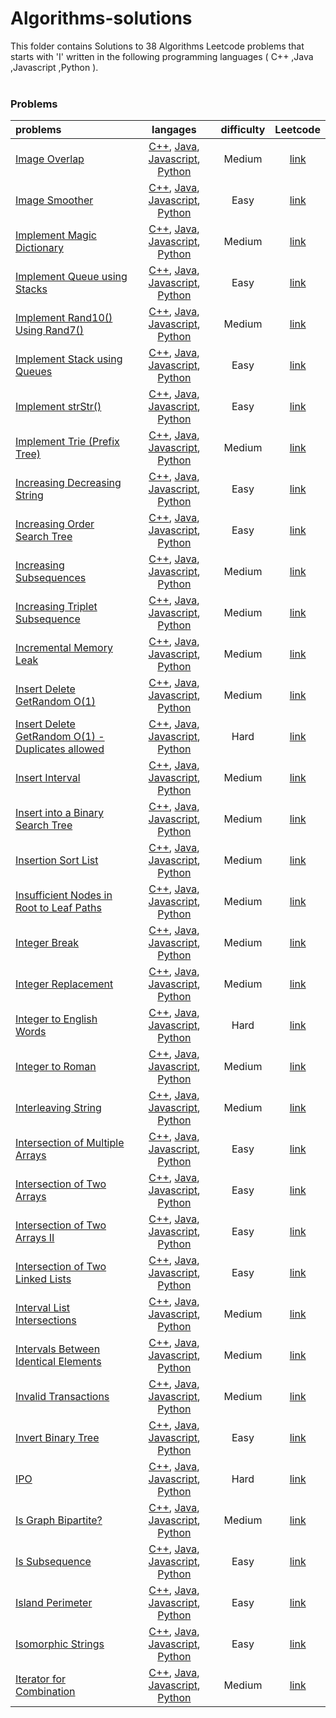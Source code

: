 # Algorithms-solutions
This folder contains Solutions to 38 Algorithms Leetcode problems that starts with 'I' written in the following programming languages ( C++ ,Java ,Javascript ,Python ).<br><br>
### Problems ###
|problems|langages|difficulty|Leetcode|
|:-------|:------:|:--------:|:------:|
|[Image Overlap](https://github.com/AnasImloul/Leetcode-solutions/tree/main/scripts/algorithms/I/Image%20Overlap/)|[C++](https://github.com/AnasImloul/Leetcode-solutions/tree/main/scripts/algorithms/I/Image%20Overlap/Image%20Overlap.cpp), [Java](https://github.com/AnasImloul/Leetcode-solutions/tree/main/scripts/algorithms/I/Image%20Overlap/Image%20Overlap.java), [Javascript](https://github.com/AnasImloul/Leetcode-solutions/tree/main/scripts/algorithms/I/Image%20Overlap/Image%20Overlap.js), [Python](https://github.com/AnasImloul/Leetcode-solutions/tree/main/scripts/algorithms/I/Image%20Overlap/Image%20Overlap.py)|Medium|[link](https://leetcode.com/problems/image-overlap)|
|[Image Smoother](https://github.com/AnasImloul/Leetcode-solutions/tree/main/scripts/algorithms/I/Image%20Smoother/)|[C++](https://github.com/AnasImloul/Leetcode-solutions/tree/main/scripts/algorithms/I/Image%20Smoother/Image%20Smoother.cpp), [Java](https://github.com/AnasImloul/Leetcode-solutions/tree/main/scripts/algorithms/I/Image%20Smoother/Image%20Smoother.java), [Javascript](https://github.com/AnasImloul/Leetcode-solutions/tree/main/scripts/algorithms/I/Image%20Smoother/Image%20Smoother.js), [Python](https://github.com/AnasImloul/Leetcode-solutions/tree/main/scripts/algorithms/I/Image%20Smoother/Image%20Smoother.py)|Easy|[link](https://leetcode.com/problems/image-smoother)|
|[Implement Magic Dictionary](https://github.com/AnasImloul/Leetcode-solutions/tree/main/scripts/algorithms/I/Implement%20Magic%20Dictionary/)|[C++](https://github.com/AnasImloul/Leetcode-solutions/tree/main/scripts/algorithms/I/Implement%20Magic%20Dictionary/Implement%20Magic%20Dictionary.cpp), [Java](https://github.com/AnasImloul/Leetcode-solutions/tree/main/scripts/algorithms/I/Implement%20Magic%20Dictionary/Implement%20Magic%20Dictionary.java), [Javascript](https://github.com/AnasImloul/Leetcode-solutions/tree/main/scripts/algorithms/I/Implement%20Magic%20Dictionary/Implement%20Magic%20Dictionary.js), [Python](https://github.com/AnasImloul/Leetcode-solutions/tree/main/scripts/algorithms/I/Implement%20Magic%20Dictionary/Implement%20Magic%20Dictionary.py)|Medium|[link](https://leetcode.com/problems/implement-magic-dictionary)|
|[Implement Queue using Stacks](https://github.com/AnasImloul/Leetcode-solutions/tree/main/scripts/algorithms/I/Implement%20Queue%20using%20Stacks/)|[C++](https://github.com/AnasImloul/Leetcode-solutions/tree/main/scripts/algorithms/I/Implement%20Queue%20using%20Stacks/Implement%20Queue%20using%20Stacks.cpp), [Java](https://github.com/AnasImloul/Leetcode-solutions/tree/main/scripts/algorithms/I/Implement%20Queue%20using%20Stacks/Implement%20Queue%20using%20Stacks.java), [Javascript](https://github.com/AnasImloul/Leetcode-solutions/tree/main/scripts/algorithms/I/Implement%20Queue%20using%20Stacks/Implement%20Queue%20using%20Stacks.js), [Python](https://github.com/AnasImloul/Leetcode-solutions/tree/main/scripts/algorithms/I/Implement%20Queue%20using%20Stacks/Implement%20Queue%20using%20Stacks.py)|Easy|[link](https://leetcode.com/problems/implement-queue-using-stacks)|
|[Implement Rand10() Using Rand7()](https://github.com/AnasImloul/Leetcode-solutions/tree/main/scripts/algorithms/I/Implement%20Rand10%28%29%20Using%20Rand7%28%29/)|[C++](https://github.com/AnasImloul/Leetcode-solutions/tree/main/scripts/algorithms/I/Implement%20Rand10%28%29%20Using%20Rand7%28%29/Implement%20Rand10%28%29%20Using%20Rand7%28%29.cpp), [Java](https://github.com/AnasImloul/Leetcode-solutions/tree/main/scripts/algorithms/I/Implement%20Rand10%28%29%20Using%20Rand7%28%29/Implement%20Rand10%28%29%20Using%20Rand7%28%29.java), [Javascript](https://github.com/AnasImloul/Leetcode-solutions/tree/main/scripts/algorithms/I/Implement%20Rand10%28%29%20Using%20Rand7%28%29/Implement%20Rand10%28%29%20Using%20Rand7%28%29.js), [Python](https://github.com/AnasImloul/Leetcode-solutions/tree/main/scripts/algorithms/I/Implement%20Rand10%28%29%20Using%20Rand7%28%29/Implement%20Rand10%28%29%20Using%20Rand7%28%29.py)|Medium|[link](https://leetcode.com/problems/implement-rand10-using-rand7)|
|[Implement Stack using Queues](https://github.com/AnasImloul/Leetcode-solutions/tree/main/scripts/algorithms/I/Implement%20Stack%20using%20Queues/)|[C++](https://github.com/AnasImloul/Leetcode-solutions/tree/main/scripts/algorithms/I/Implement%20Stack%20using%20Queues/Implement%20Stack%20using%20Queues.cpp), [Java](https://github.com/AnasImloul/Leetcode-solutions/tree/main/scripts/algorithms/I/Implement%20Stack%20using%20Queues/Implement%20Stack%20using%20Queues.java), [Javascript](https://github.com/AnasImloul/Leetcode-solutions/tree/main/scripts/algorithms/I/Implement%20Stack%20using%20Queues/Implement%20Stack%20using%20Queues.js), [Python](https://github.com/AnasImloul/Leetcode-solutions/tree/main/scripts/algorithms/I/Implement%20Stack%20using%20Queues/Implement%20Stack%20using%20Queues.py)|Easy|[link](https://leetcode.com/problems/implement-stack-using-queues)|
|[Implement strStr()](https://github.com/AnasImloul/Leetcode-solutions/tree/main/scripts/algorithms/I/Implement%20strStr%28%29/)|[C++](https://github.com/AnasImloul/Leetcode-solutions/tree/main/scripts/algorithms/I/Implement%20strStr%28%29/Implement%20strStr%28%29.cpp), [Java](https://github.com/AnasImloul/Leetcode-solutions/tree/main/scripts/algorithms/I/Implement%20strStr%28%29/Implement%20strStr%28%29.java), [Javascript](https://github.com/AnasImloul/Leetcode-solutions/tree/main/scripts/algorithms/I/Implement%20strStr%28%29/Implement%20strStr%28%29.js), [Python](https://github.com/AnasImloul/Leetcode-solutions/tree/main/scripts/algorithms/I/Implement%20strStr%28%29/Implement%20strStr%28%29.py)|Easy|[link](https://leetcode.com/problems/implement-strstr)|
|[Implement Trie (Prefix Tree)](https://github.com/AnasImloul/Leetcode-solutions/tree/main/scripts/algorithms/I/Implement%20Trie%20%28Prefix%20Tree%29/)|[C++](https://github.com/AnasImloul/Leetcode-solutions/tree/main/scripts/algorithms/I/Implement%20Trie%20%28Prefix%20Tree%29/Implement%20Trie%20%28Prefix%20Tree%29.cpp), [Java](https://github.com/AnasImloul/Leetcode-solutions/tree/main/scripts/algorithms/I/Implement%20Trie%20%28Prefix%20Tree%29/Implement%20Trie%20%28Prefix%20Tree%29.java), [Javascript](https://github.com/AnasImloul/Leetcode-solutions/tree/main/scripts/algorithms/I/Implement%20Trie%20%28Prefix%20Tree%29/Implement%20Trie%20%28Prefix%20Tree%29.js), [Python](https://github.com/AnasImloul/Leetcode-solutions/tree/main/scripts/algorithms/I/Implement%20Trie%20%28Prefix%20Tree%29/Implement%20Trie%20%28Prefix%20Tree%29.py)|Medium|[link](https://leetcode.com/problems/implement-trie-prefix-tree)|
|[Increasing Decreasing String](https://github.com/AnasImloul/Leetcode-solutions/tree/main/scripts/algorithms/I/Increasing%20Decreasing%20String/)|[C++](https://github.com/AnasImloul/Leetcode-solutions/tree/main/scripts/algorithms/I/Increasing%20Decreasing%20String/Increasing%20Decreasing%20String.cpp), [Java](https://github.com/AnasImloul/Leetcode-solutions/tree/main/scripts/algorithms/I/Increasing%20Decreasing%20String/Increasing%20Decreasing%20String.java), [Javascript](https://github.com/AnasImloul/Leetcode-solutions/tree/main/scripts/algorithms/I/Increasing%20Decreasing%20String/Increasing%20Decreasing%20String.js), [Python](https://github.com/AnasImloul/Leetcode-solutions/tree/main/scripts/algorithms/I/Increasing%20Decreasing%20String/Increasing%20Decreasing%20String.py)|Easy|[link](https://leetcode.com/problems/increasing-decreasing-string)|
|[Increasing Order Search Tree](https://github.com/AnasImloul/Leetcode-solutions/tree/main/scripts/algorithms/I/Increasing%20Order%20Search%20Tree/)|[C++](https://github.com/AnasImloul/Leetcode-solutions/tree/main/scripts/algorithms/I/Increasing%20Order%20Search%20Tree/Increasing%20Order%20Search%20Tree.cpp), [Java](https://github.com/AnasImloul/Leetcode-solutions/tree/main/scripts/algorithms/I/Increasing%20Order%20Search%20Tree/Increasing%20Order%20Search%20Tree.java), [Javascript](https://github.com/AnasImloul/Leetcode-solutions/tree/main/scripts/algorithms/I/Increasing%20Order%20Search%20Tree/Increasing%20Order%20Search%20Tree.js), [Python](https://github.com/AnasImloul/Leetcode-solutions/tree/main/scripts/algorithms/I/Increasing%20Order%20Search%20Tree/Increasing%20Order%20Search%20Tree.py)|Easy|[link](https://leetcode.com/problems/increasing-order-search-tree)|
|[Increasing Subsequences](https://github.com/AnasImloul/Leetcode-solutions/tree/main/scripts/algorithms/I/Increasing%20Subsequences/)|[C++](https://github.com/AnasImloul/Leetcode-solutions/tree/main/scripts/algorithms/I/Increasing%20Subsequences/Increasing%20Subsequences.cpp), [Java](https://github.com/AnasImloul/Leetcode-solutions/tree/main/scripts/algorithms/I/Increasing%20Subsequences/Increasing%20Subsequences.java), [Javascript](https://github.com/AnasImloul/Leetcode-solutions/tree/main/scripts/algorithms/I/Increasing%20Subsequences/Increasing%20Subsequences.js), [Python](https://github.com/AnasImloul/Leetcode-solutions/tree/main/scripts/algorithms/I/Increasing%20Subsequences/Increasing%20Subsequences.py)|Medium|[link](https://leetcode.com/problems/increasing-subsequences)|
|[Increasing Triplet Subsequence](https://github.com/AnasImloul/Leetcode-solutions/tree/main/scripts/algorithms/I/Increasing%20Triplet%20Subsequence/)|[C++](https://github.com/AnasImloul/Leetcode-solutions/tree/main/scripts/algorithms/I/Increasing%20Triplet%20Subsequence/Increasing%20Triplet%20Subsequence.cpp), [Java](https://github.com/AnasImloul/Leetcode-solutions/tree/main/scripts/algorithms/I/Increasing%20Triplet%20Subsequence/Increasing%20Triplet%20Subsequence.java), [Javascript](https://github.com/AnasImloul/Leetcode-solutions/tree/main/scripts/algorithms/I/Increasing%20Triplet%20Subsequence/Increasing%20Triplet%20Subsequence.js), [Python](https://github.com/AnasImloul/Leetcode-solutions/tree/main/scripts/algorithms/I/Increasing%20Triplet%20Subsequence/Increasing%20Triplet%20Subsequence.py)|Medium|[link](https://leetcode.com/problems/increasing-triplet-subsequence)|
|[Incremental Memory Leak](https://github.com/AnasImloul/Leetcode-solutions/tree/main/scripts/algorithms/I/Incremental%20Memory%20Leak/)|[C++](https://github.com/AnasImloul/Leetcode-solutions/tree/main/scripts/algorithms/I/Incremental%20Memory%20Leak/Incremental%20Memory%20Leak.cpp), [Java](https://github.com/AnasImloul/Leetcode-solutions/tree/main/scripts/algorithms/I/Incremental%20Memory%20Leak/Incremental%20Memory%20Leak.java), [Javascript](https://github.com/AnasImloul/Leetcode-solutions/tree/main/scripts/algorithms/I/Incremental%20Memory%20Leak/Incremental%20Memory%20Leak.js), [Python](https://github.com/AnasImloul/Leetcode-solutions/tree/main/scripts/algorithms/I/Incremental%20Memory%20Leak/Incremental%20Memory%20Leak.py)|Medium|[link](https://leetcode.com/problems/incremental-memory-leak)|
|[Insert Delete GetRandom O(1)](https://github.com/AnasImloul/Leetcode-solutions/tree/main/scripts/algorithms/I/Insert%20Delete%20GetRandom%20O%281%29/)|[C++](https://github.com/AnasImloul/Leetcode-solutions/tree/main/scripts/algorithms/I/Insert%20Delete%20GetRandom%20O%281%29/Insert%20Delete%20GetRandom%20O%281%29.cpp), [Java](https://github.com/AnasImloul/Leetcode-solutions/tree/main/scripts/algorithms/I/Insert%20Delete%20GetRandom%20O%281%29/Insert%20Delete%20GetRandom%20O%281%29.java), [Javascript](https://github.com/AnasImloul/Leetcode-solutions/tree/main/scripts/algorithms/I/Insert%20Delete%20GetRandom%20O%281%29/Insert%20Delete%20GetRandom%20O%281%29.js), [Python](https://github.com/AnasImloul/Leetcode-solutions/tree/main/scripts/algorithms/I/Insert%20Delete%20GetRandom%20O%281%29/Insert%20Delete%20GetRandom%20O%281%29.py)|Medium|[link](https://leetcode.com/problems/insert-delete-getrandom-o1)|
|[Insert Delete GetRandom O(1) - Duplicates allowed](https://github.com/AnasImloul/Leetcode-solutions/tree/main/scripts/algorithms/I/Insert%20Delete%20GetRandom%20O%281%29%20-%20Duplicates%20allowed/)|[C++](https://github.com/AnasImloul/Leetcode-solutions/tree/main/scripts/algorithms/I/Insert%20Delete%20GetRandom%20O%281%29%20-%20Duplicates%20allowed/Insert%20Delete%20GetRandom%20O%281%29%20-%20Duplicates%20allowed.cpp), [Java](https://github.com/AnasImloul/Leetcode-solutions/tree/main/scripts/algorithms/I/Insert%20Delete%20GetRandom%20O%281%29%20-%20Duplicates%20allowed/Insert%20Delete%20GetRandom%20O%281%29%20-%20Duplicates%20allowed.java), [Javascript](https://github.com/AnasImloul/Leetcode-solutions/tree/main/scripts/algorithms/I/Insert%20Delete%20GetRandom%20O%281%29%20-%20Duplicates%20allowed/Insert%20Delete%20GetRandom%20O%281%29%20-%20Duplicates%20allowed.js), [Python](https://github.com/AnasImloul/Leetcode-solutions/tree/main/scripts/algorithms/I/Insert%20Delete%20GetRandom%20O%281%29%20-%20Duplicates%20allowed/Insert%20Delete%20GetRandom%20O%281%29%20-%20Duplicates%20allowed.py)|Hard|[link](https://leetcode.com/problems/insert-delete-getrandom-o1-duplicates-allowed)|
|[Insert Interval](https://github.com/AnasImloul/Leetcode-solutions/tree/main/scripts/algorithms/I/Insert%20Interval/)|[C++](https://github.com/AnasImloul/Leetcode-solutions/tree/main/scripts/algorithms/I/Insert%20Interval/Insert%20Interval.cpp), [Java](https://github.com/AnasImloul/Leetcode-solutions/tree/main/scripts/algorithms/I/Insert%20Interval/Insert%20Interval.java), [Javascript](https://github.com/AnasImloul/Leetcode-solutions/tree/main/scripts/algorithms/I/Insert%20Interval/Insert%20Interval.js), [Python](https://github.com/AnasImloul/Leetcode-solutions/tree/main/scripts/algorithms/I/Insert%20Interval/Insert%20Interval.py)|Medium|[link](https://leetcode.com/problems/insert-interval)|
|[Insert into a Binary Search Tree](https://github.com/AnasImloul/Leetcode-solutions/tree/main/scripts/algorithms/I/Insert%20into%20a%20Binary%20Search%20Tree/)|[C++](https://github.com/AnasImloul/Leetcode-solutions/tree/main/scripts/algorithms/I/Insert%20into%20a%20Binary%20Search%20Tree/Insert%20into%20a%20Binary%20Search%20Tree.cpp), [Java](https://github.com/AnasImloul/Leetcode-solutions/tree/main/scripts/algorithms/I/Insert%20into%20a%20Binary%20Search%20Tree/Insert%20into%20a%20Binary%20Search%20Tree.java), [Javascript](https://github.com/AnasImloul/Leetcode-solutions/tree/main/scripts/algorithms/I/Insert%20into%20a%20Binary%20Search%20Tree/Insert%20into%20a%20Binary%20Search%20Tree.js), [Python](https://github.com/AnasImloul/Leetcode-solutions/tree/main/scripts/algorithms/I/Insert%20into%20a%20Binary%20Search%20Tree/Insert%20into%20a%20Binary%20Search%20Tree.py)|Medium|[link](https://leetcode.com/problems/insert-into-a-binary-search-tree)|
|[Insertion Sort List](https://github.com/AnasImloul/Leetcode-solutions/tree/main/scripts/algorithms/I/Insertion%20Sort%20List/)|[C++](https://github.com/AnasImloul/Leetcode-solutions/tree/main/scripts/algorithms/I/Insertion%20Sort%20List/Insertion%20Sort%20List.cpp), [Java](https://github.com/AnasImloul/Leetcode-solutions/tree/main/scripts/algorithms/I/Insertion%20Sort%20List/Insertion%20Sort%20List.java), [Javascript](https://github.com/AnasImloul/Leetcode-solutions/tree/main/scripts/algorithms/I/Insertion%20Sort%20List/Insertion%20Sort%20List.js), [Python](https://github.com/AnasImloul/Leetcode-solutions/tree/main/scripts/algorithms/I/Insertion%20Sort%20List/Insertion%20Sort%20List.py)|Medium|[link](https://leetcode.com/problems/insertion-sort-list)|
|[Insufficient Nodes in Root to Leaf Paths](https://github.com/AnasImloul/Leetcode-solutions/tree/main/scripts/algorithms/I/Insufficient%20Nodes%20in%20Root%20to%20Leaf%20Paths/)|[C++](https://github.com/AnasImloul/Leetcode-solutions/tree/main/scripts/algorithms/I/Insufficient%20Nodes%20in%20Root%20to%20Leaf%20Paths/Insufficient%20Nodes%20in%20Root%20to%20Leaf%20Paths.cpp), [Java](https://github.com/AnasImloul/Leetcode-solutions/tree/main/scripts/algorithms/I/Insufficient%20Nodes%20in%20Root%20to%20Leaf%20Paths/Insufficient%20Nodes%20in%20Root%20to%20Leaf%20Paths.java), [Javascript](https://github.com/AnasImloul/Leetcode-solutions/tree/main/scripts/algorithms/I/Insufficient%20Nodes%20in%20Root%20to%20Leaf%20Paths/Insufficient%20Nodes%20in%20Root%20to%20Leaf%20Paths.js), [Python](https://github.com/AnasImloul/Leetcode-solutions/tree/main/scripts/algorithms/I/Insufficient%20Nodes%20in%20Root%20to%20Leaf%20Paths/Insufficient%20Nodes%20in%20Root%20to%20Leaf%20Paths.py)|Medium|[link](https://leetcode.com/problems/insufficient-nodes-in-root-to-leaf-paths)|
|[Integer Break](https://github.com/AnasImloul/Leetcode-solutions/tree/main/scripts/algorithms/I/Integer%20Break/)|[C++](https://github.com/AnasImloul/Leetcode-solutions/tree/main/scripts/algorithms/I/Integer%20Break/Integer%20Break.cpp), [Java](https://github.com/AnasImloul/Leetcode-solutions/tree/main/scripts/algorithms/I/Integer%20Break/Integer%20Break.java), [Javascript](https://github.com/AnasImloul/Leetcode-solutions/tree/main/scripts/algorithms/I/Integer%20Break/Integer%20Break.js), [Python](https://github.com/AnasImloul/Leetcode-solutions/tree/main/scripts/algorithms/I/Integer%20Break/Integer%20Break.py)|Medium|[link](https://leetcode.com/problems/integer-break)|
|[Integer Replacement](https://github.com/AnasImloul/Leetcode-solutions/tree/main/scripts/algorithms/I/Integer%20Replacement/)|[C++](https://github.com/AnasImloul/Leetcode-solutions/tree/main/scripts/algorithms/I/Integer%20Replacement/Integer%20Replacement.cpp), [Java](https://github.com/AnasImloul/Leetcode-solutions/tree/main/scripts/algorithms/I/Integer%20Replacement/Integer%20Replacement.java), [Javascript](https://github.com/AnasImloul/Leetcode-solutions/tree/main/scripts/algorithms/I/Integer%20Replacement/Integer%20Replacement.js), [Python](https://github.com/AnasImloul/Leetcode-solutions/tree/main/scripts/algorithms/I/Integer%20Replacement/Integer%20Replacement.py)|Medium|[link](https://leetcode.com/problems/integer-replacement)|
|[Integer to English Words](https://github.com/AnasImloul/Leetcode-solutions/tree/main/scripts/algorithms/I/Integer%20to%20English%20Words/)|[C++](https://github.com/AnasImloul/Leetcode-solutions/tree/main/scripts/algorithms/I/Integer%20to%20English%20Words/Integer%20to%20English%20Words.cpp), [Java](https://github.com/AnasImloul/Leetcode-solutions/tree/main/scripts/algorithms/I/Integer%20to%20English%20Words/Integer%20to%20English%20Words.java), [Javascript](https://github.com/AnasImloul/Leetcode-solutions/tree/main/scripts/algorithms/I/Integer%20to%20English%20Words/Integer%20to%20English%20Words.js), [Python](https://github.com/AnasImloul/Leetcode-solutions/tree/main/scripts/algorithms/I/Integer%20to%20English%20Words/Integer%20to%20English%20Words.py)|Hard|[link](https://leetcode.com/problems/integer-to-english-words)|
|[Integer to Roman](https://github.com/AnasImloul/Leetcode-solutions/tree/main/scripts/algorithms/I/Integer%20to%20Roman/)|[C++](https://github.com/AnasImloul/Leetcode-solutions/tree/main/scripts/algorithms/I/Integer%20to%20Roman/Integer%20to%20Roman.cpp), [Java](https://github.com/AnasImloul/Leetcode-solutions/tree/main/scripts/algorithms/I/Integer%20to%20Roman/Integer%20to%20Roman.java), [Javascript](https://github.com/AnasImloul/Leetcode-solutions/tree/main/scripts/algorithms/I/Integer%20to%20Roman/Integer%20to%20Roman.js), [Python](https://github.com/AnasImloul/Leetcode-solutions/tree/main/scripts/algorithms/I/Integer%20to%20Roman/Integer%20to%20Roman.py)|Medium|[link](https://leetcode.com/problems/integer-to-roman)|
|[Interleaving String](https://github.com/AnasImloul/Leetcode-solutions/tree/main/scripts/algorithms/I/Interleaving%20String/)|[C++](https://github.com/AnasImloul/Leetcode-solutions/tree/main/scripts/algorithms/I/Interleaving%20String/Interleaving%20String.cpp), [Java](https://github.com/AnasImloul/Leetcode-solutions/tree/main/scripts/algorithms/I/Interleaving%20String/Interleaving%20String.java), [Javascript](https://github.com/AnasImloul/Leetcode-solutions/tree/main/scripts/algorithms/I/Interleaving%20String/Interleaving%20String.js), [Python](https://github.com/AnasImloul/Leetcode-solutions/tree/main/scripts/algorithms/I/Interleaving%20String/Interleaving%20String.py)|Medium|[link](https://leetcode.com/problems/interleaving-string)|
|[Intersection of Multiple Arrays](https://github.com/AnasImloul/Leetcode-solutions/tree/main/scripts/algorithms/I/Intersection%20of%20Multiple%20Arrays/)|[C++](https://github.com/AnasImloul/Leetcode-solutions/tree/main/scripts/algorithms/I/Intersection%20of%20Multiple%20Arrays/Intersection%20of%20Multiple%20Arrays.cpp), [Java](https://github.com/AnasImloul/Leetcode-solutions/tree/main/scripts/algorithms/I/Intersection%20of%20Multiple%20Arrays/Intersection%20of%20Multiple%20Arrays.java), [Javascript](https://github.com/AnasImloul/Leetcode-solutions/tree/main/scripts/algorithms/I/Intersection%20of%20Multiple%20Arrays/Intersection%20of%20Multiple%20Arrays.js), [Python](https://github.com/AnasImloul/Leetcode-solutions/tree/main/scripts/algorithms/I/Intersection%20of%20Multiple%20Arrays/Intersection%20of%20Multiple%20Arrays.py)|Easy|[link](https://leetcode.com/problems/intersection-of-multiple-arrays)|
|[Intersection of Two Arrays](https://github.com/AnasImloul/Leetcode-solutions/tree/main/scripts/algorithms/I/Intersection%20of%20Two%20Arrays/)|[C++](https://github.com/AnasImloul/Leetcode-solutions/tree/main/scripts/algorithms/I/Intersection%20of%20Two%20Arrays/Intersection%20of%20Two%20Arrays.cpp), [Java](https://github.com/AnasImloul/Leetcode-solutions/tree/main/scripts/algorithms/I/Intersection%20of%20Two%20Arrays/Intersection%20of%20Two%20Arrays.java), [Javascript](https://github.com/AnasImloul/Leetcode-solutions/tree/main/scripts/algorithms/I/Intersection%20of%20Two%20Arrays/Intersection%20of%20Two%20Arrays.js), [Python](https://github.com/AnasImloul/Leetcode-solutions/tree/main/scripts/algorithms/I/Intersection%20of%20Two%20Arrays/Intersection%20of%20Two%20Arrays.py)|Easy|[link](https://leetcode.com/problems/intersection-of-two-arrays)|
|[Intersection of Two Arrays II](https://github.com/AnasImloul/Leetcode-solutions/tree/main/scripts/algorithms/I/Intersection%20of%20Two%20Arrays%20II/)|[C++](https://github.com/AnasImloul/Leetcode-solutions/tree/main/scripts/algorithms/I/Intersection%20of%20Two%20Arrays%20II/Intersection%20of%20Two%20Arrays%20II.cpp), [Java](https://github.com/AnasImloul/Leetcode-solutions/tree/main/scripts/algorithms/I/Intersection%20of%20Two%20Arrays%20II/Intersection%20of%20Two%20Arrays%20II.java), [Javascript](https://github.com/AnasImloul/Leetcode-solutions/tree/main/scripts/algorithms/I/Intersection%20of%20Two%20Arrays%20II/Intersection%20of%20Two%20Arrays%20II.js), [Python](https://github.com/AnasImloul/Leetcode-solutions/tree/main/scripts/algorithms/I/Intersection%20of%20Two%20Arrays%20II/Intersection%20of%20Two%20Arrays%20II.py)|Easy|[link](https://leetcode.com/problems/intersection-of-two-arrays-ii)|
|[Intersection of Two Linked Lists](https://github.com/AnasImloul/Leetcode-solutions/tree/main/scripts/algorithms/I/Intersection%20of%20Two%20Linked%20Lists/)|[C++](https://github.com/AnasImloul/Leetcode-solutions/tree/main/scripts/algorithms/I/Intersection%20of%20Two%20Linked%20Lists/Intersection%20of%20Two%20Linked%20Lists.cpp), [Java](https://github.com/AnasImloul/Leetcode-solutions/tree/main/scripts/algorithms/I/Intersection%20of%20Two%20Linked%20Lists/Intersection%20of%20Two%20Linked%20Lists.java), [Javascript](https://github.com/AnasImloul/Leetcode-solutions/tree/main/scripts/algorithms/I/Intersection%20of%20Two%20Linked%20Lists/Intersection%20of%20Two%20Linked%20Lists.js), [Python](https://github.com/AnasImloul/Leetcode-solutions/tree/main/scripts/algorithms/I/Intersection%20of%20Two%20Linked%20Lists/Intersection%20of%20Two%20Linked%20Lists.py)|Easy|[link](https://leetcode.com/problems/intersection-of-two-linked-lists)|
|[Interval List Intersections](https://github.com/AnasImloul/Leetcode-solutions/tree/main/scripts/algorithms/I/Interval%20List%20Intersections/)|[C++](https://github.com/AnasImloul/Leetcode-solutions/tree/main/scripts/algorithms/I/Interval%20List%20Intersections/Interval%20List%20Intersections.cpp), [Java](https://github.com/AnasImloul/Leetcode-solutions/tree/main/scripts/algorithms/I/Interval%20List%20Intersections/Interval%20List%20Intersections.java), [Javascript](https://github.com/AnasImloul/Leetcode-solutions/tree/main/scripts/algorithms/I/Interval%20List%20Intersections/Interval%20List%20Intersections.js), [Python](https://github.com/AnasImloul/Leetcode-solutions/tree/main/scripts/algorithms/I/Interval%20List%20Intersections/Interval%20List%20Intersections.py)|Medium|[link](https://leetcode.com/problems/interval-list-intersections)|
|[Intervals Between Identical Elements](https://github.com/AnasImloul/Leetcode-solutions/tree/main/scripts/algorithms/I/Intervals%20Between%20Identical%20Elements/)|[C++](https://github.com/AnasImloul/Leetcode-solutions/tree/main/scripts/algorithms/I/Intervals%20Between%20Identical%20Elements/Intervals%20Between%20Identical%20Elements.cpp), [Java](https://github.com/AnasImloul/Leetcode-solutions/tree/main/scripts/algorithms/I/Intervals%20Between%20Identical%20Elements/Intervals%20Between%20Identical%20Elements.java), [Javascript](https://github.com/AnasImloul/Leetcode-solutions/tree/main/scripts/algorithms/I/Intervals%20Between%20Identical%20Elements/Intervals%20Between%20Identical%20Elements.js), [Python](https://github.com/AnasImloul/Leetcode-solutions/tree/main/scripts/algorithms/I/Intervals%20Between%20Identical%20Elements/Intervals%20Between%20Identical%20Elements.py)|Medium|[link](https://leetcode.com/problems/intervals-between-identical-elements)|
|[Invalid Transactions](https://github.com/AnasImloul/Leetcode-solutions/tree/main/scripts/algorithms/I/Invalid%20Transactions/)|[C++](https://github.com/AnasImloul/Leetcode-solutions/tree/main/scripts/algorithms/I/Invalid%20Transactions/Invalid%20Transactions.cpp), [Java](https://github.com/AnasImloul/Leetcode-solutions/tree/main/scripts/algorithms/I/Invalid%20Transactions/Invalid%20Transactions.java), [Javascript](https://github.com/AnasImloul/Leetcode-solutions/tree/main/scripts/algorithms/I/Invalid%20Transactions/Invalid%20Transactions.js), [Python](https://github.com/AnasImloul/Leetcode-solutions/tree/main/scripts/algorithms/I/Invalid%20Transactions/Invalid%20Transactions.py)|Medium|[link](https://leetcode.com/problems/invalid-transactions)|
|[Invert Binary Tree](https://github.com/AnasImloul/Leetcode-solutions/tree/main/scripts/algorithms/I/Invert%20Binary%20Tree/)|[C++](https://github.com/AnasImloul/Leetcode-solutions/tree/main/scripts/algorithms/I/Invert%20Binary%20Tree/Invert%20Binary%20Tree.cpp), [Java](https://github.com/AnasImloul/Leetcode-solutions/tree/main/scripts/algorithms/I/Invert%20Binary%20Tree/Invert%20Binary%20Tree.java), [Javascript](https://github.com/AnasImloul/Leetcode-solutions/tree/main/scripts/algorithms/I/Invert%20Binary%20Tree/Invert%20Binary%20Tree.js), [Python](https://github.com/AnasImloul/Leetcode-solutions/tree/main/scripts/algorithms/I/Invert%20Binary%20Tree/Invert%20Binary%20Tree.py)|Easy|[link](https://leetcode.com/problems/invert-binary-tree)|
|[IPO](https://github.com/AnasImloul/Leetcode-solutions/tree/main/scripts/algorithms/I/IPO/)|[C++](https://github.com/AnasImloul/Leetcode-solutions/tree/main/scripts/algorithms/I/IPO/IPO.cpp), [Java](https://github.com/AnasImloul/Leetcode-solutions/tree/main/scripts/algorithms/I/IPO/IPO.java), [Javascript](https://github.com/AnasImloul/Leetcode-solutions/tree/main/scripts/algorithms/I/IPO/IPO.js), [Python](https://github.com/AnasImloul/Leetcode-solutions/tree/main/scripts/algorithms/I/IPO/IPO.py)|Hard|[link](https://leetcode.com/problems/ipo)|
|[Is Graph Bipartite?](https://github.com/AnasImloul/Leetcode-solutions/tree/main/scripts/algorithms/I/Is%20Graph%20Bipartite%3F/)|[C++](https://github.com/AnasImloul/Leetcode-solutions/tree/main/scripts/algorithms/I/Is%20Graph%20Bipartite%3F/Is%20Graph%20Bipartite%3F.cpp), [Java](https://github.com/AnasImloul/Leetcode-solutions/tree/main/scripts/algorithms/I/Is%20Graph%20Bipartite%3F/Is%20Graph%20Bipartite%3F.java), [Javascript](https://github.com/AnasImloul/Leetcode-solutions/tree/main/scripts/algorithms/I/Is%20Graph%20Bipartite%3F/Is%20Graph%20Bipartite%3F.js), [Python](https://github.com/AnasImloul/Leetcode-solutions/tree/main/scripts/algorithms/I/Is%20Graph%20Bipartite%3F/Is%20Graph%20Bipartite%3F.py)|Medium|[link](https://leetcode.com/problems/is-graph-bipartite)|
|[Is Subsequence](https://github.com/AnasImloul/Leetcode-solutions/tree/main/scripts/algorithms/I/Is%20Subsequence/)|[C++](https://github.com/AnasImloul/Leetcode-solutions/tree/main/scripts/algorithms/I/Is%20Subsequence/Is%20Subsequence.cpp), [Java](https://github.com/AnasImloul/Leetcode-solutions/tree/main/scripts/algorithms/I/Is%20Subsequence/Is%20Subsequence.java), [Javascript](https://github.com/AnasImloul/Leetcode-solutions/tree/main/scripts/algorithms/I/Is%20Subsequence/Is%20Subsequence.js), [Python](https://github.com/AnasImloul/Leetcode-solutions/tree/main/scripts/algorithms/I/Is%20Subsequence/Is%20Subsequence.py)|Easy|[link](https://leetcode.com/problems/is-subsequence)|
|[Island Perimeter](https://github.com/AnasImloul/Leetcode-solutions/tree/main/scripts/algorithms/I/Island%20Perimeter/)|[C++](https://github.com/AnasImloul/Leetcode-solutions/tree/main/scripts/algorithms/I/Island%20Perimeter/Island%20Perimeter.cpp), [Java](https://github.com/AnasImloul/Leetcode-solutions/tree/main/scripts/algorithms/I/Island%20Perimeter/Island%20Perimeter.java), [Javascript](https://github.com/AnasImloul/Leetcode-solutions/tree/main/scripts/algorithms/I/Island%20Perimeter/Island%20Perimeter.js), [Python](https://github.com/AnasImloul/Leetcode-solutions/tree/main/scripts/algorithms/I/Island%20Perimeter/Island%20Perimeter.py)|Easy|[link](https://leetcode.com/problems/island-perimeter)|
|[Isomorphic Strings](https://github.com/AnasImloul/Leetcode-solutions/tree/main/scripts/algorithms/I/Isomorphic%20Strings/)|[C++](https://github.com/AnasImloul/Leetcode-solutions/tree/main/scripts/algorithms/I/Isomorphic%20Strings/Isomorphic%20Strings.cpp), [Java](https://github.com/AnasImloul/Leetcode-solutions/tree/main/scripts/algorithms/I/Isomorphic%20Strings/Isomorphic%20Strings.java), [Javascript](https://github.com/AnasImloul/Leetcode-solutions/tree/main/scripts/algorithms/I/Isomorphic%20Strings/Isomorphic%20Strings.js), [Python](https://github.com/AnasImloul/Leetcode-solutions/tree/main/scripts/algorithms/I/Isomorphic%20Strings/Isomorphic%20Strings.py)|Easy|[link](https://leetcode.com/problems/isomorphic-strings)|
|[Iterator for Combination](https://github.com/AnasImloul/Leetcode-solutions/tree/main/scripts/algorithms/I/Iterator%20for%20Combination/)|[C++](https://github.com/AnasImloul/Leetcode-solutions/tree/main/scripts/algorithms/I/Iterator%20for%20Combination/Iterator%20for%20Combination.cpp), [Java](https://github.com/AnasImloul/Leetcode-solutions/tree/main/scripts/algorithms/I/Iterator%20for%20Combination/Iterator%20for%20Combination.java), [Javascript](https://github.com/AnasImloul/Leetcode-solutions/tree/main/scripts/algorithms/I/Iterator%20for%20Combination/Iterator%20for%20Combination.js), [Python](https://github.com/AnasImloul/Leetcode-solutions/tree/main/scripts/algorithms/I/Iterator%20for%20Combination/Iterator%20for%20Combination.py)|Medium|[link](https://leetcode.com/problems/iterator-for-combination)|